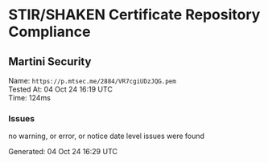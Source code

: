 # STIR/SHAKEN Certificate Repository Compliance

## Martini Security

Name: `https://p.mtsec.me/2884/VR7cgiUDzJQG.pem`\
Tested At: 04 Oct 24 16:19 UTC\
Time: 124ms

### Issues

no warning, or error, or notice date level issues were found

Generated: 04 Oct 24 16:29 UTC